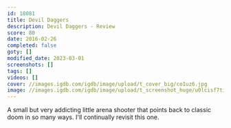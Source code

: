 ```yaml
---
id: 18081
title: Devil Daggers
description: Devil Daggers - Review
score: 80
date: 2016-02-26
completed: false
goty: []
modified_date: 2023-03-01
screenshots: []
tags: []
videos: []
cover: //images.igdb.com/igdb/image/upload/t_cover_big/co1uz6.jpg
image: //images.igdb.com/igdb/image/upload/t_screenshot_huge/u0lcisf7tiyhwjtqxlce.jpg
---
```

A small but very addicting little arena shooter that points back to classic doom in so many ways. I'll continually revisit this one.